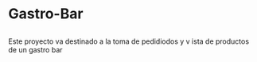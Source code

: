 # Gastro-Bar

##
Este proyecto va destinado a la toma de pedidiodos y v ista de productos de un gastro bar 
